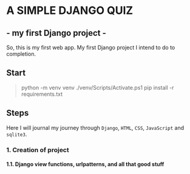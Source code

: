 # A SIMPLE DJANGO QUIZ

## - my first Django project -

So, this is my first web app. My first Django project I intend to do to completion.

## Start

> python -m venv venv
> ./venv/Scripts/Activate.ps1
> pip install -r requirements.txt

## Steps

Here I will journal my journey through `Django`, `HTML`, `CSS`, `JavaScript` and `sqlite3`.

### 1. Creation of project

#### 1.1. Django view functions, urlpatterns, and all that good stuff
